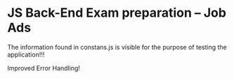 # JS Back-End Exam preparation – Job Ads

The information found in constans.js is visible for the purpose of testing the application!!!

Improved Error Handling!